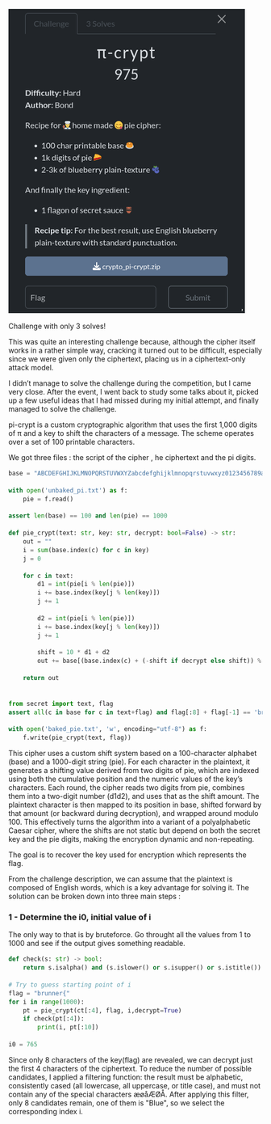 ![image](./pi-crypt.png)

Challenge with only 3 solves!

This was quite an interesting challenge because, although the cipher itself works in a rather simple way, cracking it turned out to be difficult, especially since we were given only the ciphertext, placing us in a ciphertext-only attack model.

I didn’t manage to solve the challenge during the competition, but I came very close. After the event, I went back to study some talks about it, picked up a few useful ideas that I had missed during my initial attempt, and finally managed to solve the challenge.

pi-crypt is a custom cryptographic algorithm that uses the first 1,000 digits of π and a key to shift the characters of a message. The scheme operates over a set of 100 printable characters.

We got three files : the script of the cipher , he ciphertext and the pi digits.

```py
base = "ABCDEFGHIJKLMNOPQRSTUVWXYZabcdefghijklmnopqrstuvwxyz0123456789æøåÆØÅ .,!?-:()[]/{}=<>+_@^|~%$#&*`“';"

with open('unbaked_pi.txt') as f:
    pie = f.read()

assert len(base) == 100 and len(pie) == 1000

def pie_crypt(text: str, key: str, decrypt: bool=False) -> str:
    out = ""
    i = sum(base.index(c) for c in key)
    j = 0

    for c in text:
        d1 = int(pie[i % len(pie)])
        i += base.index(key[j % len(key)])
        j += 1

        d2 = int(pie[i % len(pie)])
        i += base.index(key[j % len(key)])
        j += 1

        shift = 10 * d1 + d2
        out += base[(base.index(c) + (-shift if decrypt else shift)) % len(base)]

    return out


from secret import text, flag
assert all(c in base for c in text+flag) and flag[:8] + flag[-1] == 'brunner{}'

with open('baked_pie.txt', 'w', encoding="utf-8") as f:
    f.write(pie_crypt(text, flag))
```
This cipher uses a custom shift system based on a 100-character alphabet (base) and a 1000-digit string (pie). For each character in the plaintext, it generates a shifting value derived from two digits of pie, which are indexed using both the cumulative position and the numeric values of the key’s characters. Each round, the cipher reads two digits from pie, combines them into a two-digit number (d1d2), and uses that as the shift amount. The plaintext character is then mapped to its position in base, shifted forward by that amount (or backward during decryption), and wrapped around modulo 100. This effectively turns the algorithm into a variant of a polyalphabetic Caesar cipher, where the shifts are not static but depend on both the secret key and the pie digits, making the encryption dynamic and non-repeating.

The goal is to recover the key used for encryption which represents the flag.

From the challenge description, we can assume that the plaintext is composed of English words, which is a key advantage for solving it. The solution can be broken down into three main steps :

### 1 - Determine the i0, initial value of i

The only way to that is by bruteforce. Go throught all the values from 1 to 1000 and see if the output gives something readable.

```py
def check(s: str) -> bool:
    return s.isalpha() and (s.islower() or s.isupper() or s.istitle()) and not any(c in s for c in "æøåÆØÅ")

# Try to guess starting point of i
flag = "brunner{"
for i in range(1000):
    pt = pie_crypt(ct[:4], flag, i,decrypt=True)
    if check(pt[:4]):
        print(i, pt[:10])

i0 = 765
```
Since only 8 characters of the key(flag) are revealed, we can decrypt just the first 4 characters of the ciphertext. To reduce the number of possible candidates, I applied a filtering function: the result must be alphabetic, consistently cased (all lowercase, all uppercase, or title case), and must not contain any of the special characters æøåÆØÅ. After applying this filter, only 8 candidates remain, one of them is "Blue", so we select the corresponding index i.






